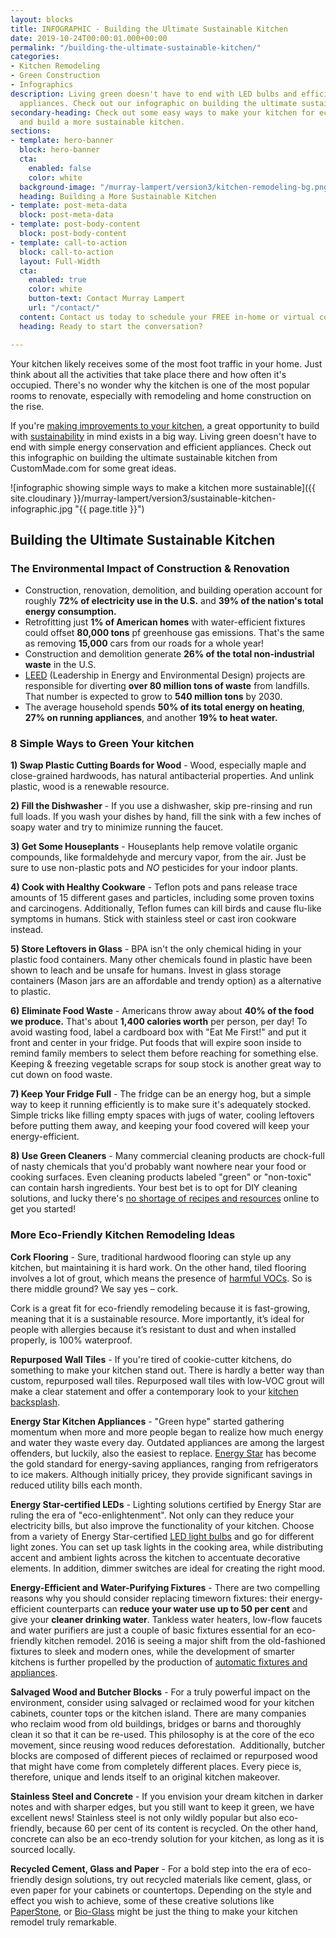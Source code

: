 ```yaml
---
layout: blocks
title: INFOGRAPHIC - Building the Ultimate Sustainable Kitchen
date: 2019-10-24T00:00:01.000+00:00
permalink: "/building-the-ultimate-sustainable-kitchen/"
categories:
- Kitchen Remodeling
- Green Construction
- Infographics
description: Living green doesn't have to end with LED bulbs and efficient kitchen
  appliances. Check out our infographic on building the ultimate sustainable kitchen.
secondary-heading: Check out some easy ways to make your kitchen for eco-friendly
  and build a more sustainable kitchen.
sections:
- template: hero-banner
  block: hero-banner
  cta:
    enabled: false
    color: white
  background-image: "/murray-lampert/version3/kitchen-remodeling-bg.png"
  heading: Building a More Sustainable Kitchen
- template: post-meta-data
  block: post-meta-data
- template: post-body-content
  block: post-body-content
- template: call-to-action
  block: call-to-action
  layout: Full-Width
  cta:
    enabled: true
    color: white
    button-text: Contact Murray Lampert
    url: "/contact/"
  content: Contact us today to schedule your FREE in-home or virtual consultation.
  heading: Ready to start the conversation?

---
```

Your kitchen likely receives some of the most foot traffic in your home. Just think about all the activities that take place there and how often it's occupied. There's no wonder why the kitchen is one of the most popular rooms to renovate, especially with remodeling and home construction on the rise.

If you're [making improvements to your kitchen](/san-diego-kitchen-remodeling-services), a great opportunity to build with [sustainability](/san-diego-green-home-construction) in mind exists in a big way. Living green doesn't have to end with simple energy conservation and efficient appliances. Check out this infographic on building the ultimate sustainable kitchen from CustomMade.com for some great ideas.

<!-- Infographic from Custommade.com -->
![infographic showing simple ways to make a kitchen more sustainable]({{ site.cloudinary }}/murray-lampert/version3/sustainable-kitchen-infographic.jpg "{{ page.title }}")

## Building the Ultimate Sustainable Kitchen

### The Environmental Impact of Construction & Renovation

* Construction, renovation, demolition, and building operation account for roughly **72% of electricity use in the U.S.** and **39% of the nation's total energy consumption.**
* Retrofitting just **1% of American homes** with water-efficient fixtures could offset **80,000 tons** pf greenhouse gas emissions. That's the same as removing **15,000** cars from our roads for a whole year!
* Construction and demolition generate **26% of the total non-industrial waste** in the U.S.
* [LEED](https://new.usgbc.org/leed) (Leadership in Energy and Environmental Design) projects are responsible for diverting **over 80 million tons of waste** from landfills. That number is expected to grow to **540 million tons** by 2030.
* The average household spends **50% of its total energy on heating**, **27% on running appliances**, and another **19% to heat water.**

### 8 Simple Ways to Green Your kitchen

**1) Swap Plastic Cutting Boards for Wood** - Wood, especially maple and close-grained hardwoods, has natural antibacterial properties. And unlink plastic, wood is a renewable resource.

**2) Fill the Dishwasher** - If you use a dishwasher, skip pre-rinsing and run full loads. If you wash your dishes by hand, fill the sink with a few inches of soapy water and try to minimize running the faucet.

**3) Get Some Houseplants** - Houseplants help remove volatile organic compounds, like formaldehyde and mercury vapor, from the air. Just be sure to use non-plastic pots and _NO_ pesticides for your indoor plants.

**4) Cook with Healthy Cookware** - Teflon pots and pans release trace amounts of 15 different gases and particles, including some proven toxins and carcinogens. Additionally, Teflon fumes can kill birds and cause flu-like symptoms in humans. Stick with stainless steel or cast iron cookware instead.

**5) Store Leftovers in Glass** - BPA isn't the only chemical hiding in your plastic food containers. Many other chemicals found in plastic have been shown to leach and be unsafe for humans. Invest in glass storage containers (Mason jars are an affordable and trendy option) as a alternative to plastic.

**6) Eliminate Food Waste** - Americans throw away about **40% of the food we produce.** That's about **1,400 calories worth** per person, per day! To avoid wasting food, label a cardboard box with "Eat Me First!" and put it front and center in your fridge. Put foods that will expire soon inside to remind family members to select them before reaching for something else. Keeping & freezing vegetable scraps for soup stock is another great way to cut down on food waste.

**7) Keep Your Fridge Full** - The fridge can be an energy hog, but a simple way to keep it running efficiently is to make sure it's adequately stocked. Simple tricks like filling empty spaces with jugs of water, cooling leftovers before putting them away, and keeping your food covered will keep your energy-efficient.

**8) Use Green Cleaners** - Many commercial cleaning products are chock-full of nasty chemicals that you'd probably want nowhere near your food or cooking surfaces. Even cleaning products labeled "green" or "non-toxic" can contain harsh ingredients. Your best bet is to opt for DIY cleaning solutions, and lucky there's [no shortage of recipes and resources](https://www.google.com/search?q=diy+kitchen+cleaner&oq=DIY+kitchen+cle&aqs=chrome.0.0j69i57j0l4.3514j1j9&sourceid=chrome&ie=UTF-8) online to get you started!

### More Eco-Friendly Kitchen Remodeling Ideas

**Cork Flooring** - Sure, traditional hardwood flooring can style up any kitchen, but maintaining it is hard work. On the other hand, tiled flooring involves a lot of grout, which means the presence of [harmful VOCs](https://www.h2obtech.com/grout-sealers/what-you-need-to-know-about-low-voc-content/). So is there middle ground? We say yes – cork.

Cork is a great fit for eco-friendly remodeling because it is fast-growing, meaning that it is a sustainable resource. More importantly, it’s ideal for people with allergies because it’s resistant to dust and when installed properly, is 100% waterproof.

**Repurposed Wall Tiles** - If you're tired of cookie-cutter kitchens, do something to make your kitchen stand out. There is hardly a better way than custom, repurposed wall tiles. Repurposed wall tiles with low-VOC grout will make a clear statement and offer a contemporary look to your [kitchen backsplash](/the-homeowners-guide-to-choosing-the-perfect-kitchen-backsplash/).

**Energy Star Kitchen Appliances** - "Green hype" started gathering momentum when more and more people began to realize how much energy and water they waste every day. Outdated appliances are among the largest offenders, but luckily, also the easiest to replace. [Energy Star](https://www.energystar.gov/) has become the gold standard for energy-saving appliances, ranging from refrigerators to ice makers. Although initially pricey, they provide significant savings in reduced utility bills each month.

**Energy Star-certified LEDs** - Lighting solutions certified by Energy Star are ruling the era of "eco-enlightenment". Not only can they reduce your electricity bills, but also improve the functionality of your kitchen. Choose from a variety of Energy Star-certified [LED light bulbs](https://www.energystar.gov/products/lighting_fans/light_bulbs/learn_about_led_bulbs) and go for different light zones. You can set up task lights in the cooking area, while distributing accent and ambient lights across the kitchen to accentuate decorative elements. In addition, dimmer switches are ideal for creating the right mood.

**Energy-Efficient and Water-Purifying Fixtures** - There are two compelling reasons why you should consider replacing timeworn fixtures: their energy-efficient counterparts can **reduce your water use up to 50 per cent** and give your **cleaner drinking water**. Tankless water heaters, low-flow faucets and water purifiers are just a couple of basic fixtures essential for an eco-friendly kitchen remodel. 2016 is seeing a major shift from the old-fashioned fixtures to sleek and modern ones, while the development of smarter kitchens is further propelled by the production of [automatic fixtures and appliances](/6-high-tech-gadgets-for-your-next-kitchen-remodel/).

**Salvaged Wood and Butcher Blocks** - For a truly powerful impact on the environment, consider using salvaged or reclaimed wood for your kitchen cabinets, counter tops or the kitchen island. There are many companies who reclaim wood from old buildings, bridges or barns and thoroughly clean it so that it can be re-used. This philosophy is at the core of the eco movement, since reusing wood reduces deforestation.  Additionally, butcher blocks are composed of different pieces of reclaimed or repurposed wood that might have come from completely different places. Every piece is, therefore, unique and lends itself to an original kitchen makeover.

**Stainless Steel and Concrete** - If you envision your dream kitchen in darker notes and with sharper edges, but you still want to keep it green, we have excellent news! Stainless steel is not only wildly popular but also eco-friendly, because 60 per cent of its content is recycled. On the other hand, concrete can also be an eco-trendy solution for your kitchen, as long as it is sourced locally.

**Recycled Cement, Glass and Paper** - For a bold step into the era of eco-friendly design solutions, try out recycled materials like cement, glass, or even paper for your cabinets or countertops. Depending on the style and effect you wish to achieve, some of these creative solutions like [PaperStone](https://paperstoneproducts.net/wordpress/), or [Bio-Glass](https://www.houzz.com/bioglass-countertops) might be just the thing to make your kitchen remodel truly remarkable.
